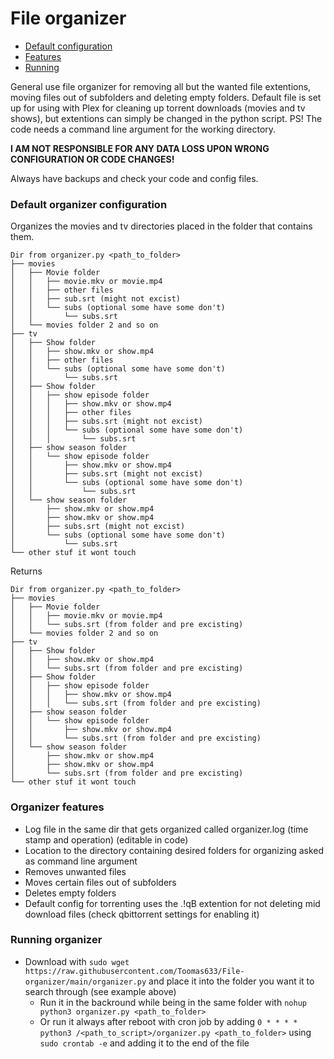 # File organizer
- [Default configuration](#default-organizer-configuration)
- [Features](#organizer-features)
- [Running](#running-organizer)

General use file organizer for removing all but the wanted file extentions, moving files out of subfolders and deleting empty folders.
Default file is set up for using with Plex for cleaning up torrent downloads (movies and tv shows), but extentions can simply be changed in the python script.
PS! The code needs a command line argument for the working directory.

**I AM NOT RESPONSIBLE FOR ANY DATA LOSS UPON WRONG CONFIGURATION OR CODE CHANGES!** 

Always have backups and check your code and config files.

### Default organizer configuration

Organizes the movies and tv directories placed in the folder that contains them.

```
Dir from organizer.py <path_to_folder>
├── movies
│   ├── Movie folder
│   │   ├── movie.mkv or movie.mp4
│   │   ├── other files
│   │   ├── sub.srt (might not excist)
│   │   └── subs (optional some have some don't)
│   │       └── subs.srt
│   └── movies folder 2 and so on
├── tv
│   ├── Show folder
│   │   ├── show.mkv or show.mp4
│   │   ├── other files
│   │   └── subs (optional some have some don't)
│   │       └── subs.srt
│   ├── Show folder
│   │   ├── show episode folder
│   │   │   ├── show.mkv or show.mp4
│   │   │   ├── other files
│   │   │   ├── subs.srt (might not excist)
│   │   │   └── subs (optional some have some don't)
│   │   │       └── subs.srt
│   ├── show season folder
│   │   └── show episode folder
│   │       ├── show.mkv or show.mp4
│   │       ├── subs.srt (might not excist)
│   │       └── subs (optional some have some don't)
│   │           └── subs.srt
│   └── show season folder
│       ├── show.mkv or show.mp4
│       ├── show.mkv or show.mp4
│       ├── subs.srt (might not excist)
│       └── subs (optional some have some don't)
│           └── subs.srt
└── other stuf it wont touch
```

Returns

```
Dir from organizer.py <path_to_folder>
├── movies
│   ├── Movie folder
│   │   ├── movie.mkv or movie.mp4
│   │   └── subs.srt (from folder and pre excisting)
│   └── movies folder 2 and so on
├── tv
│   ├── Show folder
│   │   ├── show.mkv or show.mp4
│   │   └── subs.srt (from folder and pre excisting)
│   ├── Show folder
│   │   ├── show episode folder
│   │   │   ├── show.mkv or show.mp4
│   │   │   └── subs.srt (from folder and pre excisting)
│   ├── show season folder
│   │   └── show episode folder
│   │       ├── show.mkv or show.mp4
│   │       └── subs.srt (from folder and pre excisting)
│   └── show season folder
│       ├── show.mkv or show.mp4
│       ├── show.mkv or show.mp4
│       └── subs.srt (from folder and pre excisting)
└── other stuf it wont touch
```

### Organizer features

* Log file in the same dir that gets organized called organizer.log (time stamp and operation) (editable in code)
* Location to the directory containing desired folders for organizing asked as command line argument
* Removes unwanted files
* Moves certain files out of subfolders
* Deletes empty folders
* Default config for torrenting uses the .!qB extention for not deleting mid download files (check qbittorrent settings for enabling it)

### Running organizer

* Download with `sudo wget https://raw.githubusercontent.com/Toomas633/File-organizer/main/organizer.py` and place it into the folder you want it to search through (see example above)
  * Run it in the backround while being in the same folder with `nohup python3 organizer.py <path_to_folder>`
  * Or run it always after reboot with cron job by adding `0 * * * * python3 /<path_to_script>/organizer.py <path_to_folder>` using `sudo crontab -e` and adding it to the end of the file
